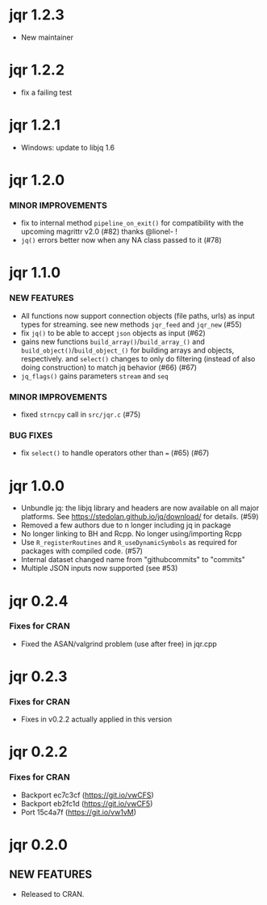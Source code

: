 jqr 1.2.3
=========

* New maintainer

jqr 1.2.2
=========

* fix a failing test

jqr 1.2.1
=========

* Windows: update to libjq 1.6

jqr 1.2.0
=========

### MINOR IMPROVEMENTS

* fix to internal method `pipeline_on_exit()` for compatibility with the upcoming magrittr v2.0 (#82) thanks @lionel- !
* `jq()` errors better now when any NA class passed to it (#78)

jqr 1.1.0
=========

### NEW FEATURES

* All functions now support connection objects (file paths, urls) as input types for streaming. see new methods `jqr_feed` and `jqr_new` (#55)
* fix `jq()` to be able to accept `json` objects as input (#62)
* gains new functions `build_array()`/`build_array_()` and `build_object()`/`build_object_()` for building arrays and objects, respectively. and `select()` changes to only do filtering (instead of also doing construction) to match jq behavior (#66) (#67)
* `jq_flags()` gains parameters `stream` and `seq`

### MINOR IMPROVEMENTS

* fixed `strncpy` call in `src/jqr.c` (#75)

### BUG FIXES

* fix `select()` to handle operators other than `=` (#65) (#67)

jqr 1.0.0
=========

* Unbundle jq: the libjq library and headers are now available on all major platforms.
  See https://stedolan.github.io/jq/download/ for details. (#59)
* Removed a few authors due to n longer including jq in package
* No longer linking to BH and Rcpp. No longer using/importing Rcpp
* Use `R_registerRoutines` and `R_useDynamicSymbols` as required for 
packages with compiled code. (#57)
* Internal dataset changed name from "githubcommits" to "commits"
* Multiple JSON inputs now supported (see #53)

jqr 0.2.4
=========

### Fixes for CRAN

* Fixed the ASAN/valgrind problem (use after free) in jqr.cpp

jqr 0.2.3
=========

### Fixes for CRAN

* Fixes in v0.2.2 actually applied in this version

jqr 0.2.2
=========

### Fixes for CRAN

* Backport ec7c3cf (https://git.io/vwCFS)
* Backport eb2fc1d (https://git.io/vwCF5)
* Port 15c4a7f (https://git.io/vw1vM)

jqr 0.2.0
=========

## NEW FEATURES

* Released to CRAN.
